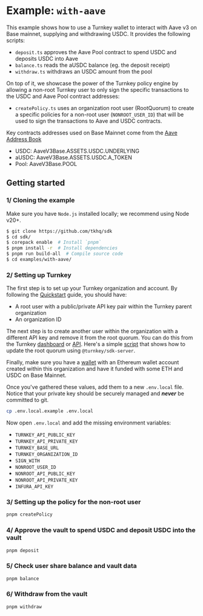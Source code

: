 # Example: `with-aave`

This example shows how to use a Turnkey wallet to interact with Aave v3 on Base mainnet, supplying and withdrawing USDC. It provides the following scripts:

- `deposit.ts` approves the Aave Pool contract to spend USDC and deposits USDC into Aave
- `balance.ts` reads the aUSDC balance (eg. the deposit receipt)
- `withdraw.ts` withdraws an USDC amount from the pool

On top of it, we showcase the power of the Turnkey policy engine by allowing a non-root Turnkey user to only sign the specific transactions to the USDC and Aave Pool contract addresses:

- `createPolicy.ts` uses an organization root user (RootQuorum) to create a specific policies for a non-root user (`NONROOT_USER_ID`) that will be used to sign the transactions to Aave and USDC contracts.

Key contracts addresses used on Base Mainnet come from the [Aave Address Book](https://www.npmjs.com/package/@bgd-labs/aave-address-book)

- USDC: AaveV3Base.ASSETS.USDC.UNDERLYING
- aUSDC: AaveV3Base.ASSETS.USDC.A_TOKEN
- Pool: AaveV3Base.POOL

## Getting started

### 1/ Cloning the example

Make sure you have `Node.js` installed locally; we recommend using Node v20+.

```bash
$ git clone https://github.com/tkhq/sdk
$ cd sdk/
$ corepack enable  # Install `pnpm`
$ pnpm install -r  # Install dependencies
$ pnpm run build-all  # Compile source code
$ cd examples/with-aave/
```

### 2/ Setting up Turnkey

The first step is to set up your Turnkey organization and account. By following the [Quickstart](https://docs.turnkey.com/getting-started/quickstart) guide, you should have:

- A root user with a public/private API key pair within the Turnkey parent organization
- An organization ID

The next step is to create another user within the organization with a different API key and remove it from the root quorum. You can do this from the Turnkey [dashboard](https://app.turnkey.com/dashboard/security/updateRootQuorum) or [API](https://docs.turnkey.com/api-reference/activities/update-root-quorum). Here's a simple [script](https://github.com/tkhq/sdk/blob/main/examples/kitchen-sink/src/sdk-server/updateRootQuorum.ts) that shows how to update the root quorum using `@turnkey/sdk-server`.

Finally, make sure you have a [wallet](https://app.turnkey.com/dashboard/wallets) with an Ethereum wallet account created within this organization and have it funded with some ETH and USDC on Base Mainnet.

Once you've gathered these values, add them to a new `.env.local` file. Notice that your private key should be securely managed and **_never_** be committed to git.

```bash
cp .env.local.example .env.local
```

Now open `.env.local` and add the missing environment variables:

- `TURNKEY_API_PUBLIC_KEY`
- `TURNKEY_API_PRIVATE_KEY`
- `TURNKEY_BASE_URL`
- `TURNKEY_ORGANIZATION_ID`
- `SIGN_WITH`
- `NONROOT_USER_ID`
- `NONROOT_API_PUBLIC_KEY`
- `NONROOT_API_PRIVATE_KEY`
- `INFURA_API_KEY`

### 3/ Setting up the policy for the non-root user

```bash
pnpm createPolicy
```

### 4/ Approve the vault to spend USDC and deposit USDC into the vault

```bash
pnpm deposit
```

### 5/ Check user share balance and vault data

```bash
pnpm balance
```

### 6/ Withdraw from the vault

```bash
pnpm withdraw
```
